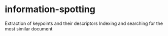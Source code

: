 # information-spotting
Extraction of keypoints and their descriptors Indexing and searching for the most similar document
